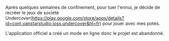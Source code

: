 Après quelques semaines de confinement, pour tuer l'ennui, je décide de recréer le jeux de société Undercover(https://play.google.com/store/apps/details?id=com.yanstarstudio.joss.undercover&hl=fr) pour jouer avec mes potes.

L'application officiel a créé un mode en ligne donc le projet est abandonné.
